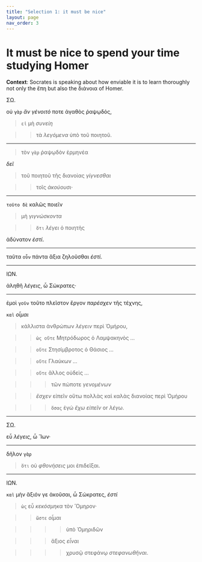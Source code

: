 ```yaml
---
title: "Selection 1: it must be nice"
layout: page
nav_order: 3
---
```



<link rel="stylesheet" type="text/css" href="../css/syntaxhl.css" />




# It must be nice to spend your time studying Homer

<div class="intro"><p><b>Context</b>:
Socrates is speaking about how enviable it is to learn thoroughly not only the ἔπη but also the διάνοια of Homer.
</p></div>

<span class="speaker">ΣΩ</span>.

οὐ `γὰρ` *ἂν γένοιτό* ποτε ἀγαθὸς ῥαψῳδός, 

> `εἰ` μὴ *συνείη* 

>> τὰ *λεγόμενα* ὑπὸ τοῦ ποιητοῦ. 

---

> τὸν `γὰρ` ῥαψῳδὸν ἑρμηνέα 

*δεῖ*

> τοῦ ποιητοῦ τῆς διανοίας *γίγνεσθαι* 

>> τοῖς *ἀκούουσι*· 

---

`τοῦτο δὲ` καλῶς ποιεῖν 

> μὴ *γιγνώσκοντα*

>> `ὅτι` *λέγει* ὁ ποιητὴς 

ἀδύνατον *<span class="suppl">ἐστί</span>*. 

---

ταῦτα `οὖν` πάντα ἄξια ζηλοῦσθαι *<span class="suppl">ἐστί</span>*.


---

<span class="speaker">ΙΩΝ</span>. 


ἀληθῆ *λέγεις*, ὦ Σώκρατες· 

---

ἐμοὶ `γοῦν` τοῦτο πλεῖστον ἔργον *παρέσχεν* τῆς τέχνης, 

`καὶ` *οἶμαι*

> κάλλιστα ἀνθρώπων *λέγειν* περὶ Ὁμήρου, 

>> `ὡς οὔτε` Μητρόδωρος ὁ Λαμψακηνὸς  *<span class="suppl">...</span>*

>> `οὔτε` Στησίμβροτος ὁ Θάσιος  *<span class="suppl">...</span>*

>> `οὔτε` Γλαύκων *<span class="suppl">...</span>*

>> `οὔτε` ἄλλος οὐδεὶς  *<span class="suppl">...</span>*

>>> τῶν πώποτε *γενομένων* 

>> *ἔσχεν* εἰπεῖν οὕτω πολλὰς καὶ καλὰς διανοίας περὶ Ὁμήρου 

>>> `ὅσας` ἐγώ *<span class="suppl">ἔχω εἰπεῖν</span>* or *<span class="suppl">λέγω</span>*.

---



<span class="speaker">ΣΩ</span>.

 εὖ *λέγεις*, ὦ Ἴων· 
 
 ---
 
 δῆλον `γὰρ` 
 
 > `ὅτι` οὐ *φθονήσεις* μοι ἐπιδεῖξαι.


---


<span class="speaker">ΙΩΝ</span>. 

 `καὶ` μὴν ἄξιόν γε ἀκοῦσαι, ὦ Σώκρατες, *<span class="suppl">ἐστί</span>*
 
 > `ὡς` εὖ *κεκόσμηκα* τὸν Ὅμηρον· 
 
 >> `ὥστε` *οἶμαι*
 
 >>>> ὑπὸ Ὁμηριδῶν 
 
 >>> ἄξιος *εἶναι*
 
 >>>> χρυσῷ στεφάνῳ *στεφανωθῆναι*.

